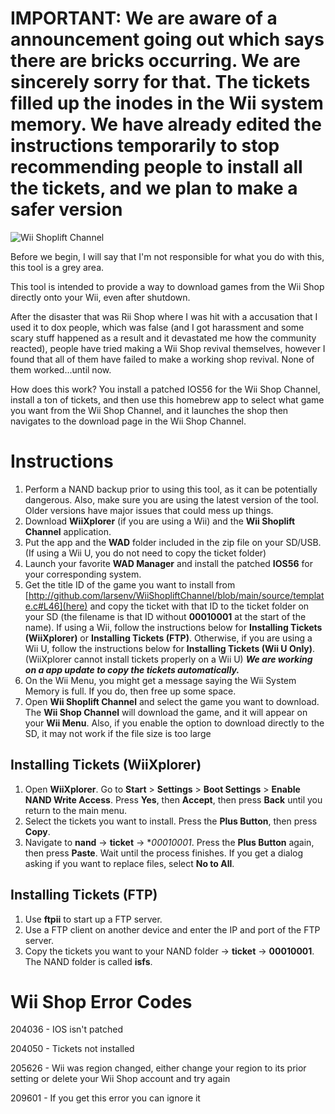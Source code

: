 # IMPORTANT: We are aware of a announcement going out which says there are bricks occurring. We are sincerely sorry for that. The tickets filled up the inodes in the Wii system memory. We have already edited the instructions temporarily to stop recommending people to install all the tickets, and we plan to make a safer version

![Wii Shoplift Channel](http://transfer.archivete.am/9Qu6m/wiishop.png)

Before we begin, I will say that I'm not responsible for what you do with this, this tool is a grey area.

This tool is intended to provide a way to download games from the Wii Shop directly onto your Wii, even after shutdown.

After the disaster that was Rii Shop where I was hit with a accusation that I used it to dox people, which was false (and I got harassment and some scary stuff happened as a result and it devastated me how the community reacted), people have tried making a Wii Shop revival themselves, however I found that all of them have failed to make a working shop revival. None of them worked...until now.

How does this work? You install a patched IOS56 for the Wii Shop Channel, install a ton of tickets, and then use this homebrew app to select what game you want from the Wii Shop Channel, and it launches the shop then navigates to the download page in the Wii Shop Channel.

# Instructions

1.	Perform a NAND backup prior to using this tool, as it can be potentially dangerous. Also, make sure you are using the latest version of the tool. Older versions have major issues that could mess up things.
2.	Download **WiiXplorer** (if you are using a Wii) and the **Wii Shoplift Channel** application.
3.	Put the app and the **WAD** folder included in the zip file on your SD/USB. (If using a Wii U, you do not need to copy the ticket folder)
4.	Launch your favorite **WAD Manager** and install the patched **IOS56** for your corresponding system.
5.	Get the title ID of the game you want to install from [http://github.com/larsenv/WiiShopliftChannel/blob/main/source/template.c#L46](here) and copy the ticket with that ID to the ticket folder on your SD (the filename is that ID without **00010001** at the start of the name). If using a Wii, follow the instructions below for **Installing Tickets (WiiXplorer)** or **Installing Tickets (FTP)**. Otherwise, if you are using a Wii U, follow the instructions below for **Installing Tickets (Wii U Only)**. (WiiXplorer cannot install tickets properly on a Wii U) ***We are working on a app update to copy the tickets automatically.***
7.	On the Wii Menu, you might get a message saying the Wii System Memory is full. If you do, then free up some space.
8.	Open **Wii Shoplift Channel** and select the game you want to download. The **Wii Shop Channel** will download the game, and it will appear on your **Wii Menu**. Also, if you enable the option to download directly to the SD, it may not work if the file size is too large

## Installing Tickets (WiiXplorer)

1. Open **WiiXplorer**. Go to **Start** > **Settings** > **Boot Settings** > **Enable NAND Write Access**. Press **Yes**, then **Accept**, then press **Back** until you return to the main menu.
2. Select the tickets you want to install. Press the **Plus Button**, then press **Copy**.
3. Navigate to **nand** -> **ticket** -> **00010001*. Press the **Plus Button** again, then press **Paste**. Wait until the process finishes. If you get a dialog asking if you want to replace files, select **No to All**.

## Installing Tickets (FTP)

1. Use **ftpii** to start up a FTP server.
2. Use a FTP client on another device and enter the IP and port of the FTP server.
3. Copy the tickets you want to your NAND folder -> **ticket** -> **00010001**. The NAND folder is called **isfs**.

# Wii Shop Error Codes

204036 - IOS isn't patched

204050 - Tickets not installed

205626 - Wii was region changed, either change your region to its prior setting or delete your Wii Shop account and try again

209601 - If you get this error you can ignore it

